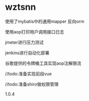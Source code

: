 # wztsnn


使用了mybatis中的通用mapper 反向orm

使用aop打印用户调用接口日志

jmeter进行压力测试

jenkins进行自动化部署

谷歌提供的令牌桶工具实现aop注解限流

//todo:准备实现前段vue

//todo:准备shiro做权限管理

1.0.4